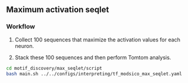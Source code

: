 ## Maximum activation seqlet 
### Workflow
1. Collect 100 sequences that maximize the activation values for each neuron.

2. Stack these 100 sequences and then perform Tomtom analysis.

```bash
cd motif_discovery/max_seqlet/script
bash main.sh ../../configs/interpreting/tf_modsico_max_seqlet.yaml
```

